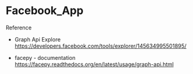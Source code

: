 # Facebook_App
Reference
* Graph Api Explore 
https://developers.facebook.com/tools/explorer/145634995501895/

* facepy - documentation
https://facepy.readthedocs.org/en/latest/usage/graph-api.html

